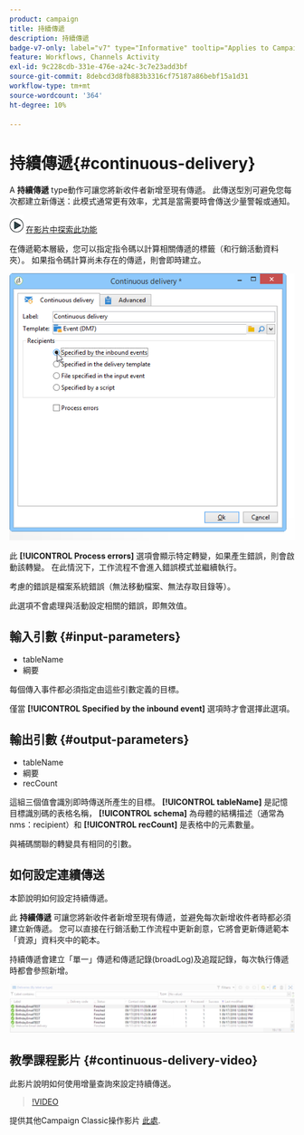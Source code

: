 ```yaml
---
product: campaign
title: 持續傳遞
description: 持續傳遞
badge-v7-only: label="v7" type="Informative" tooltip="Applies to Campaign Classic v7 only"
feature: Workflows, Channels Activity
exl-id: 9c228cdb-331e-476e-a24c-3c7e23add3bf
source-git-commit: 8debcd3d8fb883b3316cf75187a86bebf15a1d31
workflow-type: tm+mt
source-wordcount: '364'
ht-degree: 10%

---
```


# 持續傳遞{#continuous-delivery}



A **持續傳遞** type動作可讓您將新收件者新增至現有傳遞。 此傳送型別可避免您每次都建立新傳送：此模式通常更有效率，尤其是當需要時會傳送少量警報或通知。

![](assets/do-not-localize/how-to-video.png) [在影片中探索此功能](#continuous-delivery-video)

在傳遞範本層級，您可以指定指令碼以計算相關傳遞的標籤（和行銷活動資料夾）。 如果指令碼計算尚未存在的傳遞，則會即時建立。

![](assets/edit_diffusion_fil.png)

此 **[!UICONTROL Process errors]** 選項會顯示特定轉變，如果產生錯誤，則會啟動該轉變。 在此情況下，工作流程不會進入錯誤模式並繼續執行。

考慮的錯誤是檔案系統錯誤（無法移動檔案、無法存取目錄等）。

此選項不會處理與活動設定相關的錯誤，即無效值。

## 輸入引數 {#input-parameters}

* tableName
* 綱要

每個傳入事件都必須指定由這些引數定義的目標。

僅當 **[!UICONTROL Specified by the inbound event]** 選項時才會選擇此選項。

## 輸出引數 {#output-parameters}

* tableName
* 綱要
* recCount

這組三個值會識別即時傳送所產生的目標。 **[!UICONTROL tableName]** 是記憶目標識別碼的表格名稱， **[!UICONTROL schema]** 為母體的結構描述（通常為nms：recipient）和 **[!UICONTROL recCount]** 是表格中的元素數量。

與補碼關聯的轉變具有相同的引數。

## 如何設定連續傳送

本節說明如何設定持續傳遞。

此 **持續傳遞** 可讓您將新收件者新增至現有傳遞，並避免每次新增收件者時都必須建立新傳遞。 您可以直接在行銷活動工作流程中更新創意，它將會更新傳遞範本「資源」資料夾中的範本。

持續傳遞會建立「單一」傳遞和傳遞記錄(broadLog)及追蹤記錄，每次執行傳遞時都會參照新增。

![持續傳遞](assets/delivery_continuous.jpg)

## 教學課程影片 {#continuous-delivery-video}

此影片說明如何使用增量查詢來設定持續傳送。

>[!VIDEO](https://video.tv.adobe.com/v/25039?quality=12)

提供其他Campaign Classic操作影片 [此處](https://experienceleague.adobe.com/docs/campaign-classic-learn/tutorials/overview.html?lang=zh-Hant).
